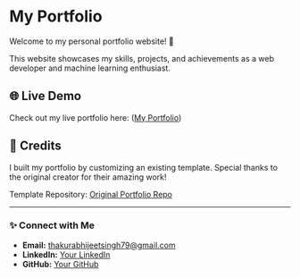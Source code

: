 # My Portfolio

Welcome to my personal portfolio website! 🚀  

This website showcases my skills, projects, and achievements as a web developer and machine learning enthusiast.  

## 🌐 Live Demo


Check out my live portfolio here: ([My Portfolio](https://portfolio-abhijeetst22.netlify.app/))

## 🙌 Credits

I built my portfolio by customizing an existing template. Special thanks to the original creator for their amazing work!  

Template Repository: [Original Portfolio Repo]([LINK_TO_ORIGINAL_REPO](https://github.com/ryanbalieiro/react-portfolio-template))  

---

### ✨ Connect with Me

- **Email:** thakurabhijeetsingh79@gmail.com
- **LinkedIn:** [Your LinkedIn]([YOUR_LINKEDIN_LINK](https://www.linkedin.com/in/abhijeet-singh-thakur-8869a532b/))  
- **GitHub:** [Your GitHub]([YOUR_GITHUB_LINK](https://github.com/Avngrstark62))
